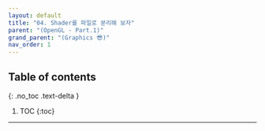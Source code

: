 ```yaml
---
layout: default
title: "04. Shader를 파일로 분리해 보자"
parent: "(OpenGL - Part.1)"
grand_parent: "(Graphics 😎)"
nav_order: 1
---
```


## Table of contents
{: .no_toc .text-delta }

1. TOC
{:toc}

---